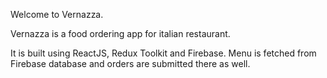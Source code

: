 Welcome to Vernazza.

Vernazza is a food ordering app for italian restaurant.

It is built using ReactJS, Redux Toolkit and Firebase.
Menu is fetched from Firebase database and orders are submitted there as well.
